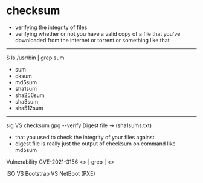 checksum
===

- verifying the integrity of files
- verifying whether or not you have a valid copy of a file that you've downloaded from the internet or torrent or something like that
---
$ ls /usr/bin | grep sum
- sum
- cksum
- md5sum
- sha1sum
- sha256sum
- sha3sum
- sha512sum
---
sig VS checksum
gpg --verify
Digest file -> (sha1sums.txt)
- that you used to check the integrity of your files against
- digest file is really just the output of checksum on command like md5sum

Vulnerability CVE-2021-3156
<> | grep | <>

ISO VS Bootstrap VS NetBoot (PXE)